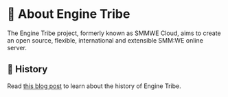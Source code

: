# 💬 About Engine Tribe

The Engine Tribe project, formerly known as SMMWE Cloud, aims to create an open source, flexible, international and extensible SMM:WE online server.

## 📜 History

Read [this blog post](https://blog.yidaozhan.top/2023/02/02/engine-tribe-history/) to learn about the history of Engine Tribe.
